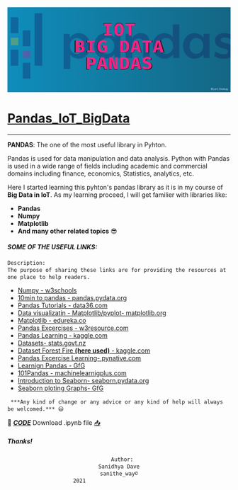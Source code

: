 <div align='center'>
  <img src="Images/Banner.png"><br>
</div>

# [Pandas_IoT_BigData](Sanidhya_IoT_A1.ipynb)

---

**PANDAS**: The one of the most useful library in Pyhton. 

Pandas is used for data manipulation and data analysis. Python with Pandas is used in a wide range of fields including academic and commercial domains including finance, economics, Statistics, analytics, etc.

Here I started learning this pyhton's pandas library as it is in my course of **Big Data in IoT**. As my learning proceed, I will get familier with libraries like:
* **Pandas**
* **Numpy**
* **Matplotlib**
* **And many other related topics** 😎

#### ***SOME OF THE USEFUL LINKS:***
```
Description: 
The purpose of sharing these links are for providing the resources at one place to help readers. 
```
* [Numpy - w3schools](https://www.w3schools.com/python/numpy_creating_arrays.asp)
* [10min to pandas - pandas.pydata.org](https://pandas.pydata.org/pandas-docs/stable/user_guide/10min.html)
* [Pandas Tutorials - data36.com](https://data36.com/pandas-tutorial-1-basics-reading-data-files-dataframes-data-selection/)
* [Data visualizatin - Matplotlib/pyplot- matplotlib.org](https://matplotlib.org/tutorials/introductory/pyplot.html)
* [Matplotlib - edureka.co](https://www.edureka.co/blog/python-matplotlib-tutorial/?ranMID=42536&ranEAID=a1LgFw09t88&ranSiteID=a1LgFw09t88-ePKHCONGTR9bJ0np9Z_nUw&LSNSUBSITE=Omitted_a1LgFw09t88)
* [Pandas Excercises - w3resource.com](https://www.w3resource.com/python-exercises/pandas/index.php)
* [Pandas Learning - kaggle.com](https://www.kaggle.com/bhasha4995dushara/pandas-exercise-1)
* [Datasets- stats.govt.nz](https://www.stats.govt.nz/large-datasets/csv-files-for-download/)
* [Dataset Forest Fire **(here used)** - kaggle.com](https://www.kaggle.com/gustavomodelli/forest-fires-in-brazil)
* [Pandas Excercise Learning- pynative.com](https://pynative.com/python-pandas-exercise/)
* [Learnign Pandas - GfG](https://www.geeksforgeeks.org/pandas-practice-excercises-questions-and-solutions/)
* [101Pandas - machinelearnigplus.com](https://www.machinelearningplus.com/python/101-pandas-exercises-python/)
* [Introduction to Seaborn- seaborn.pydata.org](https://seaborn.pydata.org/introduction.html)
* [Seaborn ploting Graphs- GfG](https://www.geeksforgeeks.org/plotting-graph-using-seaborn-python/)
```
 ***Any kind of change or any advice or any kind of help will always be welcomed.*** 😃
```
👀 [***CODE***](https://github.com/SaniTheWay/Pandas_IoT_BigData/blob/main/Sanidhya_IoT_A1.ipynb)
Download .ipynb file [📥](Sanidhya_IoT_A1.ipynb) 

##### ***Thanks!***
<div align='center'>

  ```
    Author:
 Sanidhya Dave
 sanithe_way©
    2021                           
 ```
</div>
